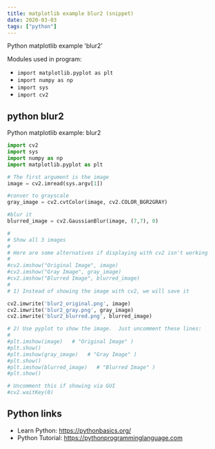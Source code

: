 ```yaml
---
title: matplotlib example blur2 (snippet)
date: 2020-03-03
tags: ["python"]
---
```

Python matplotlib example 'blur2'


Modules used in program: 
* `import matplotlib.pyplot as plt`
* `import numpy as np`
* `import sys`
* `import cv2`

## python blur2

Python matplotlib example: blur2

```python
import cv2
import sys
import numpy as np
import matplotlib.pyplot as plt

# The first argument is the image
image = cv2.imread(sys.argv[1])

#conver to grayscale
gray_image = cv2.cvtColor(image, cv2.COLOR_BGR2GRAY)

#blur it
blurred_image = cv2.GaussianBlur(image, (7,7), 0)

#
# Show all 3 images
#
# Here are some alternatives if displaying with cv2 isn't working
#
#cv2.imshow("Original Image", image)
#cv2.imshow("Gray Image", gray_image)
#cv2.imshow("Blurred Image", blurred_image)
#
# 1) Instead of showing the image with cv2, we will save it

cv2.imwrite('blur2_original.png', image)
cv2.imwrite('blur2_gray.png', gray_image)
cv2.imwrite('blur2_blurred.png', blurred_image)

# 2) Use pyplot to show the image.  Just uncomment these lines:
#
#plt.imshow(image)   # "Original Image" )
#plt.show()
#plt.imshow(gray_image)   # "Gray Image" )
#plt.show()
#plt.imshow(blurred_image)   # "Blurred Image" )
#plt.show()

# Uncomment this if showing via GUI
#cv2.waitKey(0)


```

## Python links

- Learn Python: https://pythonbasics.org/
- Python Tutorial: https://pythonprogramminglanguage.com
